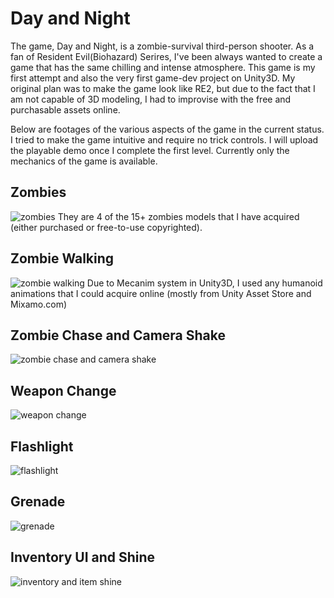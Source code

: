 # Day and Night

The game, Day and Night, is a zombie-survival third-person shooter. As a fan of Resident Evil(Biohazard) Serires, I've been always wanted
to create a game that has the same chilling and intense atmosphere. This game is my first attempt and also the very first game-dev project on Unity3D. My original plan was to make the game look like RE2, but due to the fact that I am not capable of 3D modeling, I had to improvise with the free and purchasable assets online.

Below are footages of the various aspects of the game in the current status. I tried to make the game intuitive and require no trick controls. I will upload the playable demo once I complete the first level. Currently only the mechanics of the game is available.

## Zombies
![zombies](https://user-images.githubusercontent.com/28885052/46619968-29ece700-cb6f-11e8-9a97-72a1157034ce.gif)
They are 4 of the 15+ zombies models that I have acquired (either purchased or free-to-use copyrighted). 

## Zombie Walking
![zombie walking](https://user-images.githubusercontent.com/28885052/46619967-28bbba00-cb6f-11e8-885e-eec7b5a78e9c.gif)
Due to Mecanim system in Unity3D, I used any humanoid animations that I could acquire online (mostly from Unity Asset Store and Mixamo.com)

## Zombie Chase and Camera Shake
![zombie chase and camera shake](https://user-images.githubusercontent.com/28885052/46619961-25c0c980-cb6f-11e8-8b2e-c897d49db86a.gif)

## Weapon Change
![weapon change](https://user-images.githubusercontent.com/28885052/46619954-22c5d900-cb6f-11e8-8d29-84e542025a79.gif)

## Flashlight
![flashlight](https://user-images.githubusercontent.com/28885052/46619935-1a6d9e00-cb6f-11e8-82f1-26810ab4b318.gif)

## Grenade
![grenade](https://user-images.githubusercontent.com/28885052/46619938-1b9ecb00-cb6f-11e8-8649-93cedd792f13.gif)

## Inventory UI and Shine
![inventory and item shine](https://user-images.githubusercontent.com/28885052/46619945-1e99bb80-cb6f-11e8-8089-d5a2907ab351.gif)
